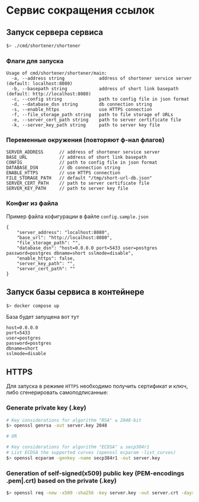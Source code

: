 # Сервис сокращения ссылок

## Запуск сервера сервиса

```bash
$> ./cmd/shortener/shortener
```

### Флаги для запуска

```
Usage of cmd/shortener/shortener/main:
  -a, --address string             address of shortener service server (default: localhost:8080)
  -b, --basepath string            address of short link basepath (default: http://localhost:8080)
  -c, --config string              path to config file in json format
  -d, --database_dsn string        db connection string
  -s, --enable_https               use HTTPS connection
  -f, --file_storage_path string   path to file storage of URLs
  -e, --server_cert_path string    path to server certificate file
  -k, --server_key_path string     path to server key file
```

### Переменные окружения (повторяют ф-нал флагов)

```
SERVER_ADDRESS      // address of shortener service server 
BASE_URL            // address of short link basepath
CONFIG              // path to config file in json format
DATABASE_DSN        // db connection string
ENABLE_HTTPS        // use HTTPS connection
FILE_STORAGE_PATH   // default "/tmp/short-url-db.json"
SERVER_CERT_PATH    // path to server certificate file
SERVER_KEY_PATH     // path to server key file
```

### Конфиг из файла

Пример файла кофигурации в файле `config.sample.json`

```
{
    "server_address": "localhost:8080",
    "base_url": "http://localhost:8080",
    "file_storage_path": "",
    "database_dsn": "host=0.0.0.0 port=5433 user=postgres password=postgres dbname=short sslmode=disable",
    "enable_https": false,
    "server_key_path": "",
    "server_cert_path": ""
}
```

## Запуск базы сервиса в контейнере

```bash
$> docker compose up
```

База будет запущена вот тут

```
host=0.0.0.0
port=5433
user=postgres
password=postgres
dbname=short
sslmode=disable
```

## HTTPS

Для запуска в режиме `HTTPS` необходимо получить сертификат и ключ, либо сгенерировать самоподписанные:

### Generate private key (.key)

```bash
# Key considerations for algorithm "RSA" ≥ 2048-bit
$> openssl genrsa -out server.key 2048

# OR

# Key considerations for algorithm "ECDSA" ≥ secp384r1
# List ECDSA the supported curves (openssl ecparam -list_curves)
$> openssl ecparam -genkey -name secp384r1 -out server.key
```

### Generation of self-signed(x509) public key (PEM-encodings .pem|.crt) based on the private (.key)

```bash
$> openssl req -new -x509 -sha256 -key server.key -out server.crt -days 3650
```
